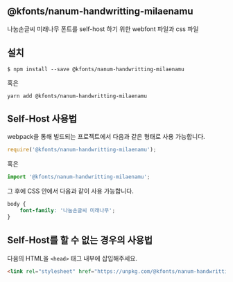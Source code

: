 
@kfonts/nanum-handwritting-milaenamu
---------------------

나눔손글씨 미래나무 폰트를 self-host 하기 위한 webfont 파일과 css 파일

설치
----

```
$ npm install --save @kfonts/nanum-handwritting-milaenamu
```

혹은

```
yarn add @kfonts/nanum-handwritting-milaenamu
```

Self-Host 사용법
---------------

webpack을 통해 빌드되는 프로젝트에서 다음과 같은 형태로 사용 가능합니다.

```js
require('@kfonts/nanum-handwritting-milaenamu');
```

혹은

```js
import '@kfonts/nanum-handwritting-milaenamu';
```

그 후에 CSS 안에서 다음과 같이 사용 가능합니다.

```css
body {
    font-family: '나눔손글씨 미래나무';
}
```

Self-Host를 할 수 없는 경우의 사용법
--------------------------------

다음의 HTML을 `<head>` 태그 내부에 삽입해주세요.

```html
<link rel="stylesheet" href="https://unpkg.com/@kfonts/nanum-handwritting-milaenamu/index.css" />
```

